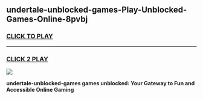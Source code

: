 
## undertale-unblocked-games-Play-Unblocked-Games-Online-8pvbj
<h3>
<a href="https://premium76.site?title=undertale-unblocked-games&ref=24A">CLICK TO PLAY</a></h3>
<hr>

<h3>
<a href="https://premium76.site?title=undertale-unblocked-games&ref=24A">CLICK 2 PLAY</a>
  
</h3>

<a href="https://premium76.site?title=undertale-unblocked-games&ref=24A"><img src="https://clearcache.store/games.png"></a>


**undertale-unblocked-games games unblocked: Your Gateway to Fun and Accessible Online Gaming**
